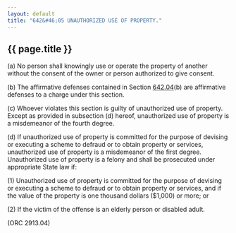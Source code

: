 ```yaml
---
layout: default 
title: "642&#46;05 UNAUTHORIZED USE OF PROPERTY."
---
```


{{ page.title }}
----------------

​(a) No person shall knowingly use or operate the property of another
without the consent of the owner or person authorized to give consent.

​(b) The affirmative defenses contained in Section
[642.04](328efe2f.html)(b) are affirmative defenses to a charge under
this section.

​(c) Whoever violates this section is guilty of unauthorized use of
property. Except as provided in subsection (d) hereof, unauthorized use
of property is a misdemeanor of the fourth degree.

​(d) If unauthorized use of property is committed for the purpose of
devising or executing a scheme to defraud or to obtain property or
services, unauthorized use of property is a misdemeanor of the first
degree. Unauthorized use of property is a felony and shall be prosecuted
under appropriate State law if:

​(1) Unauthorized use of property is committed for the purpose of
devising or executing a scheme to defraud or to obtain property or
services, and if the value of the property is one thousand dollars
(\$1,000) or more; or

​(2) If the victim of the offense is an elderly person or disabled
adult.

(ORC 2913.04)
